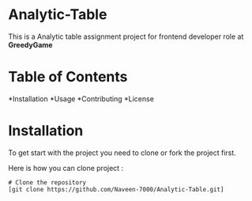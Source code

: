 # Analytic-Table
 This is a Analytic table assignment project for frontend developer role at **GreedyGame**
 
# Table of Contents
*Installation
*Usage
*Contributing
*License

# Installation

To get start with the project you need to clone or fork the project first.

Here is how you can clone project : 
```
# Clone the repository
[git clone https://github.com/Naveen-7000/Analytic-Table.git]

```
